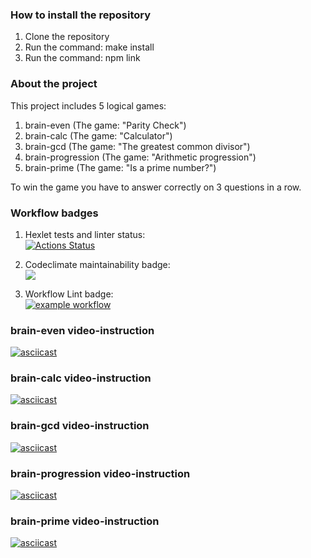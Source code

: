 ### How to install the repository
1. Clone the repository
2. Run the command: make install
3. Run the command: npm link

### About the project
This project includes 5 logical games:
1. brain-even (The game: "Parity Check")
2. brain-calc (The game: "Calculator")
3. brain-gcd (The game: "The greatest common divisor")
4. brain-progression (The game: "Arithmetic progression")
5. brain-prime (The game: "Is a prime number?")

To win the game you have to answer correctly on 3 questions in a row.

### Workflow badges
1. Hexlet tests and linter status: <br>
[![Actions Status](https://github.com/AntipovSergey/frontend-project-lvl1/workflows/hexlet-check/badge.svg)](https://github.com/AntipovSergey/frontend-project-lvl1/actions)

2. Codeclimate maintainability badge: <br>
<a href="https://codeclimate.com/github/AntipovSergey/frontend-project-lvl1/maintainability"><img src="https://api.codeclimate.com/v1/badges/3ef7e2ffc77f54f60af2/maintainability" /></a>

3. Workflow Lint badge:   
[![example workflow](https://github.com/AntipovSergey/frontend-project-lvl1/actions/workflows/github-actions-lint.yml/badge.svg)](https://github.com/AntipovSergey/frontend-project-lvl1/actions)

### brain-even video-instruction
[![asciicast](https://asciinema.org/a/abk1uDK4eITN2g4npDh7eZnfP.svg)](https://asciinema.org/a/abk1uDK4eITN2g4npDh7eZnfP)

### brain-calc video-instruction
[![asciicast](https://asciinema.org/a/fFCnodZY5CYvggMsbRmPIRsxc.svg)](https://asciinema.org/a/fFCnodZY5CYvggMsbRmPIRsxc)

### brain-gcd video-instruction
[![asciicast](https://asciinema.org/a/AfjORU38hQOGKHV6gFM4zSR7k.svg)](https://asciinema.org/a/AfjORU38hQOGKHV6gFM4zSR7k)

### brain-progression video-instruction
[![asciicast](https://asciinema.org/a/adJx2sLJBXbT9oD1bcCJOIFXg.svg)](https://asciinema.org/a/adJx2sLJBXbT9oD1bcCJOIFXg)

### brain-prime video-instruction
[![asciicast](https://asciinema.org/a/JKab2LY7nmN0Ujx3VvCH8alPz.svg)](https://asciinema.org/a/JKab2LY7nmN0Ujx3VvCH8alPz)
